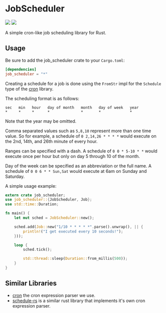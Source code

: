 # JobScheduler
[![](https://img.shields.io/crates/v/job_scheduler.svg)](https://crates.io/crates/job_scheduler) [![](https://img.shields.io/crates/l/job_scheduler.svg)](https://raw.githubusercontent.com/lholden/job_scheduler/master/LICENSE)

A simple cron-like job scheduling library for Rust.

## Usage

Be sure to add the job_scheduler crate to your `Cargo.toml`:

```toml
[dependencies]
job_scheduler = "*"
```

Creating a schedule for a job is done using the `FromStr` impl for the
`Schedule` type of the [cron](https://github.com/zslayton/cron) library.

The scheduling format is as follows:

```text
sec   min   hour   day of month   month   day of week   year
*     *     *      *              *       *             *
```

Note that the year may be omitted.

Comma separated values such as `5,8,10` represent more than one time 
value. So for example, a schedule of `0 2,14,26 * * * *` would execute
on the 2nd, 14th, and 26th minute of every hour.

Ranges can be specified with a dash. A schedule of `0 0 * 5-10 * *` 
would execute once per hour but only on day 5 through 10 of the month.

Day of the week can be specified as an abbreviation or the full name.
A schedule of `0 0 6 * * Sun,Sat` would execute at 6am on Sunday and 
Saturday.

A simple usage example:

```rust
extern crate job_scheduler;
use job_scheduler::{JobScheduler, Job};
use std::time::Duration;

fn main() {
    let mut sched = JobScheduler::new();

    sched.add(Job::new("1/10 * * * * *".parse().unwrap(), || {
        println!("I get executed every 10 seconds!");
    }));

    loop {
        sched.tick();

        std::thread::sleep(Duration::from_millis(500));
    }
}
```

## Similar Libraries

* [cron](https://github.com/zslayton/cron) the cron expression parser we use.
* [schedule-rs](https://github.com/mehcode/schedule-rs) is a similar rust library that implements it's own cron expression parser.
